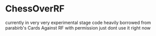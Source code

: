 # ChessOverRF
currently in very very experimental stage
code heavily borrowed from parabirb's Cards Against RF with permission
just dont use it right now
